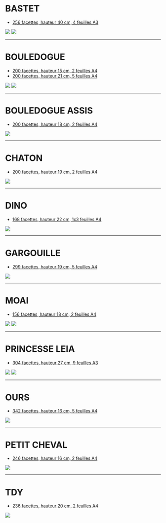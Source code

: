 # BASTET
* [256 facettes, hauteur 40 cm, 4 feuilles A3](https://github.com/gilboonet/designs/blob/master/2020/Bastet256_H40.pdf)

![](https://raw.githubusercontent.com/gilboonet/designs/master/2020/img/bastet.jpg)
![](https://github.com/gilboonet/designs/blob/master/2020/gif/bastet.gif)
***
# BOULEDOGUE
* [200 facettes, hauteur 15 cm, 2 feuilles A4](https://github.com/gilboonet/designs/blob/master/2020/Bouledogue200_H15.pdf)
* [200 facettes, hauteur 21 cm, 5 feuilles A4](https://github.com/gilboonet/designs/blob/master/2020/Bouledogue200_H21.pdf)

![](https://github.com/gilboonet/designs/blob/master/2020/img/bouledogueH15.jpg)
![](https://github.com/gilboonet/designs/blob/master/2020/gif/bouledogue.gif)
***
# BOULEDOGUE ASSIS
* [200 facettes, hauteur 18 cm, 2 feuilles A4](https://github.com/gilboonet/designs/blob/master/2020/Bouledogue_assis200_H18.svg)

![](https://github.com/gilboonet/designs/blob/master/2020/img/bouledogueAssisH18.jpg)
***
# CHATON
* [200 facettes, hauteur 19 cm, 2 feuilles A4](https://github.com/gilboonet/designs/blob/master/2020/Chaton200_H19.pdf)

![](https://github.com/gilboonet/designs/blob/master/2020/img/chatonH19.jpg)
***
# DINO
* [168 facettes, hauteur 22 cm, 1x3 feuilles A4](https://github.com/gilboonet/designs/blob/master/2020/Dino168_H22.svg)

![](https://github.com/gilboonet/designs/blob/master/2020/img/dino.jpg)
***
# GARGOUILLE
* [299 facettes, hauteur 19 cm, 5 feuilles A4](https://github.com/gilboonet/designs/blob/master/2020/Gargouille299_H21.pdf)

![](https://github.com/gilboonet/designs/blob/master/2020/img/gargouilleH19.jpg)
***
# MOAI
* [156 facettes, hauteur 18 cm, 2 feuilles A4](https://github.com/gilboonet/designs/blob/master/2020/Moai156_H18.pdf)

![](https://github.com/gilboonet/designs/blob/master/2020/img/moai156H18.jpg)
![](https://github.com/gilboonet/designs/blob/master/2020/gif/moaiH18.gif)
***
# PRINCESSE LEIA
* [304 facettes, hauteur 27 cm, 9 feuilles A3](https://github.com/gilboonet/designs/blob/master/2020/LeiaBuste304_H27.pdf)

![](https://github.com/gilboonet/designs/blob/master/2020/img/leiaH27.jpg)
![](https://github.com/gilboonet/designs/blob/master/2020/gif/leia.gif)
***
# OURS
* [342 facettes, hauteur 16 cm, 5 feuilles A4](https://github.com/gilboonet/designs/blob/master/2020/Ours_342_H16.pdf)

![](https://github.com/gilboonet/designs/blob/master/2020/img/oursH16.jpg)
***
# PETIT CHEVAL
* [246 facettes, hauteur 16 cm, 2 feuilles A4](https://github.com/gilboonet/designs/blob/master/2020/PetitCheval246_H16.pdf)

![](https://github.com/gilboonet/designs/blob/master/2020/img/petitChevalH16.jpg)
***
# TDY
* [236 facettes, hauteur 20 cm, 2 feuilles A4](https://github.com/gilboonet/designs/blob/master/2020/Tdy236_H20.pdf)

![](https://github.com/gilboonet/designs/blob/master/2020/img/tdyH29.jpg)

